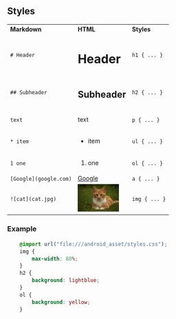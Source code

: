 ## Styles
<table>
<tr><td><b>Markdown</b></td><td><b>HTML</b></td><td><b>Styles</b></td></tr>
<tr><td><code># Header</code></td><td><h1>Header</h1></td><td><code>h1 { ... }</code></td></tr>
<tr><td><code>## Subheader</code></td><td><h2>Subheader</h2></td><td><code>h2 { ... }</code></td></tr>
<tr><td><code>text</code></td><td><p>text</p></td><td><code>p { ... }</code></td></tr>
<tr><td><code>* item</code></td><td><ul><li>item</li></ul></td><td><code>ul { ... }</code></td></tr>
<tr><td><code>1 one</code></td><td><ol><li>one</li></ol></td><td><code>ol { ... }</code></td></tr>
<tr><td><code>[Google](google.com)</code></td><td><a href="http://google.com">Google</a></td><td><code>a { ... }</code></td></tr>
<tr><td><code>![cat](cat.jpg)</code></td><td><img src="cat.jpg" alt="cat"></td><td><code>img { ... }</code></td></tr>
</table>

### Example
```css
    @import url("file:///android_asset/styles.css");
    img {
        max-width: 80%;
    }
    h2 {
        background: lightblue;
    }
    ol {
        background: yellow;
    }
```
